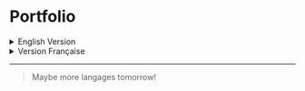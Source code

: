 # Portfolio

<details>
<Summary>English Version</Summary>

## Welcome to my portfolio!

On this GitHub repository you can find information about every project that I've made. It's actually in creation so a lot of project is missing but coming soon.

>You can check every project on the branch of the repository.

### Actually the project that has been put in this git :

1. Internship at Eiffage SAS (Branch : EiffageSAS)
2. Software made to order an oven (Branch : Oven)

### If you have any question of simply wanna contact me you can contact me on :

1. Mail : leandreperret@gmail.com
2. LinkedIn : https://linkedin.com/in/lperret
3. Discord : endtaria
4. Phone : +337.82.54.54.85 (I got a lot of spam so don't hesitate to let a vocal message or write directly a SMS)
</Details>


<details>
<Summary>Version Française</Summary>

## Bienvenue sur ce Portfolio!

Sur ce dépôt GitHub tu pourras retrouver des informations concernant tous les projets informatiques sur lesquels j'ai pu travailler. Le dépôt est en cours de création donc beaucoup de contenu est manquant mais arrivant bientôt.

>Tu peux retrouver chacun des projets via les branches du dépôt.

### Ce qui est actuellement présent sur le dépôt :

1. Stage chez Eiffage Energie Systèmes (Branche : EiffageSAS)
2. Logiciel permettant de manipuler une étuve (Branche : Oven)

### Si tu as de quelconques questions ou si tu souhaites juste me contacter je suis joignable par :

1. Mail : leandreperret@gmail.com
2. LinkedIn : https://linkedin.com/in/lperret
3. Discord : endtaria
4. Téléphone : +337.82.54.54.85 (Je reçois beaucoup de spam, n'hésite pas à laisser un message vocal ou SMS)
</details>

---
>Maybe more langages tomorrow!
